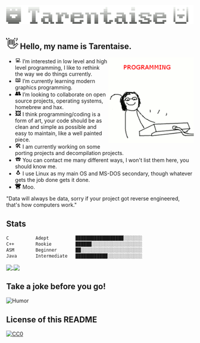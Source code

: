 <h1 align="center">
  <img title="Moo Moo, motherfucker." src="https://raw.githubusercontent.com/Tarentaise/Tarentaise/main/taren5x3.gif" alt="" />
</h1>
<h2><img src="https://raw.githubusercontent.com/Tarentaise/Tarentaise/main/wavefinal.png"> Hello, my name is Tarentaise. </h2> <img align='right' src="https://raw.githubusercontent.com/Tarentaise/Tarentaise/main/programming.gif" width="230">

- <img src="https://raw.githubusercontent.com/Tarentaise/Tarentaise/main/computer.png" width="16"> I’m interested in low level and high level programming, I like to rethink the way we do things currently.
- <img src="https://raw.githubusercontent.com/Tarentaise/Tarentaise/main/bookfix.png" width="16"> I’m currently learning modern graphics programming.
- <img src="https://raw.githubusercontent.com/Tarentaise/Tarentaise/main/peoplefix.png" width="16"> I’m looking to collaborate on open source projects, operating systems, homebrew and hax.
- <img src="https://raw.githubusercontent.com/Tarentaise/Tarentaise/main/art.png" width="16"> I think programming/coding is a form of art, your code should be as clean and simple as possible and easy to maintain, like a well painted piece.
- <img src="https://raw.githubusercontent.com/Tarentaise/Tarentaise/main/work.png" width="16"> I am currently working on some porting projects and decompilation projects.
- <img src="https://raw.githubusercontent.com/Tarentaise/Tarentaise/main/phonefix.png" width="16"> You can contact me many different ways, I won't list them here, you should know me.
- <img src="https://raw.githubusercontent.com/Tarentaise/Tarentaise/main/penguin.png" width="16"> I use Linux as my main OS and MS-DOS secondary, though whatever gets the job done gets it done.
- <img src="https://raw.githubusercontent.com/Tarentaise/Tarentaise/main/cow.png" width="16"> Moo.

"Data will always be data, sorry if your project got reverse engineered, that's how computers work."

## Stats

```text
C          Adept          ██████████████████░░░░░░░    
C++        Rookie         ██████░░░░░░░░░░░░░░░░░░░    
ASM        Beginner       ██░░░░░░░░░░░░░░░░░░░░░░░    
Java       Intermediate   ████████████░░░░░░░░░░░░░   
```
<!---
TODO: Finish Experience Tab
--->

<a href="#">
  <img align="center" src="https://github-readme-stats.vercel.app/api?username=Tarentaise&show_icons=true&count_private=true&layout=compact" width="256" />
</a>
<a href="#">
  <img align="center" src="https://github-readme-stats.vercel.app/api/top-langs/?username=Tarentaise&layout=compact" width="256" />
</a>

## Take a joke before you go!
![Humor](https://readme-jokes.vercel.app/api?theme=graywhite)
## License of this README

[![CC0](https://licensebuttons.net/p/zero/1.0/88x31.png)](https://creativecommons.org/publicdomain/zero/1.0/)

<br><br>
<!---
markdown is funny
--->
